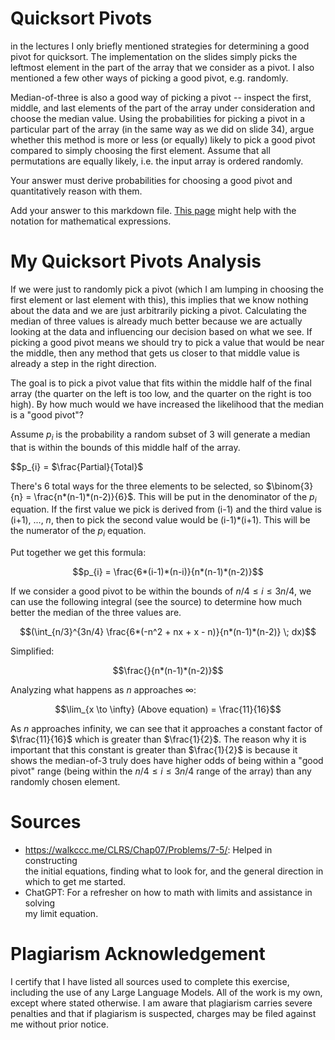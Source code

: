 # Quicksort Pivots

in the lectures I only briefly mentioned strategies for determining a good pivot
for quicksort. The implementation on the slides simply picks the leftmost
element in the part of the array that we consider as a pivot. I also mentioned a
few other ways of picking a good pivot, e.g. randomly.

Median-of-three is also a good way of picking a pivot -- inspect the first,
middle, and last elements of the part of the array under consideration and
choose the median value. Using the probabilities for picking a pivot in a
particular part of the array (in the same way as we did on slide 34), argue
whether this method is more or less (or equally) likely to pick a good pivot
compared to simply choosing the first element. Assume that all permutations are
equally likely, i.e. the input array is ordered randomly.

Your answer must derive probabilities for choosing a good pivot and
quantitatively reason with them.

Add your answer to this markdown file. [This
page](https://docs.github.com/en/get-started/writing-on-github/working-with-advanced-formatting/writing-mathematical-expressions)
might help with the notation for mathematical expressions.



# My Quicksort Pivots Analysis

If we were just to randomly pick a pivot (which I am lumping in choosing the 
first element or last element with this), this implies that we know nothing 
about the data and we are just arbitrarily picking a pivot. Calculating the 
median of three values is already much better because we are actually looking 
at the data and influencing our decision based on what we see. If picking a 
good pivot means we should try to pick a value that would be near the middle, 
then any method that gets us closer to that middle value is already a step in 
the right direction.

The goal is to pick a pivot value that fits within the middle half of the final 
array (the quarter on the left is too low, and the quarter on the right is too 
high). By how much would we have increased the likelihood that the median is a 
"good pivot"? 

Assume $p_{i}$ is the probability a random subset of 3 will generate a median 
that is within the bounds of this middle half of the array.

$$p_{i} = $\frac{Partial}{Total}$

There's 6 total ways for the three elements to be selected, so $\binom{3}{n} = \frac{n*(n-1)*(n-2)}{6}$. This will be put in the denominator of the $p_{i}$ equation. If the first value we pick is derived from (i-1) and the third value is (i+1), ..., $n$, then to pick the second value would be (i-1)*(i+1). This will be the numerator of the $p_{i}$ equation.

Put together we get this formula:

$$p_{i} = \frac{6*(i-1)*(n-i)}{n*(n-1)*(n-2)}$$

If we consider a good pivot to be within the bounds of $n/4 \le i \le 3n/4$, we can use the following integral (see the source) to determine how much better the median of the three values are.

$$(\int_{n/3}^{3n/4} \frac{6*(-n^2 + nx + x - n)}{n*(n-1)*(n-2)} \; dx)$$

Simplified:
<!--TODO: solve the numerator portion using problem c from the source-->
$$\frac{}{n*(n-1)*(n-2)}$$

<!--TODO: Write an equation with as the limit approaches infinity, and
            describe how that constant is greater than 1/3 - Therefore 
            representing that the median value in the set is more likely
            to within the "good pivot" range than the other two values. -->
Analyzing what happens as $n$ approaches $\infty$:

$$\lim_{x \to \infty} (Above equation) = \frac{11}{16}$$

As $n$ approaches infinity, we can see that it approaches a constant factor of $\frac{11}{16}$ which is greater than $\frac{1}{2}$. The reason why it is important that this constant is greater than $\frac{1}{2}$ is because it shows the median-of-3 truly does have higher odds of being within a "good pivot" range (being within the $n/4 \le i \le 3n/4$ range of the array) than any randomly chosen element.


# Sources

- https://walkccc.me/CLRS/Chap07/Problems/7-5/: Helped in constructing   
                                the initial equations, finding what to look for, 
                                and the general direction in which to get me 
                                started.
- ChatGPT: For a refresher on how to math with limits and assistance in solving  
                my limit equation.

# Plagiarism Acknowledgement

I certify that I have listed all sources used to complete this exercise, including 
the use of any Large Language Models. All of the work is my own, except where 
stated otherwise. I am aware that plagiarism carries severe penalties and that if 
plagiarism is suspected, charges may be filed against me without prior notice.